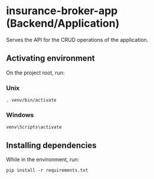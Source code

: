 # insurance-broker-app (Backend/Application)

Serves the API for the CRUD operations of the application.

## Activating environment

On the project root, run:

### Unix

```
. venv/bin/activate
```

### Windows

```
venv\Scripts\activate
```

## Installing dependencies

While in the environment, run:

```
pip install -r requirements.txt
```
